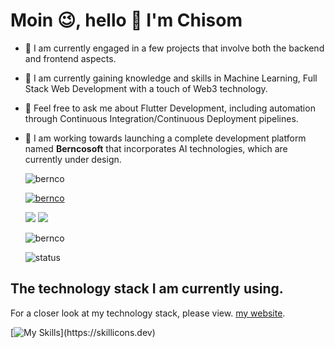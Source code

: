 # Moin 😉, hello 👋 I'm Chisom

- 🔭 I am currently engaged in a few projects that involve both the backend and frontend aspects.
- 🌱 I am currently gaining knowledge and skills in Machine Learning, Full Stack Web Development with a touch of Web3 technology.
- 💬 Feel free to ask me about Flutter Development, including automation through Continuous Integration/Continuous Deployment pipelines.
- 🔆 I am working towards launching a complete development platform named **Berncosoft** that incorporates AI technologies, which are currently under design.

  <p align="left"> <img src="https://komarev.com/ghpvc/?username=bernco&label=Profile%20views&color=0e75b6&style=flat" alt="bernco" /> </p>

  <p align="left"> <a href="https://github.com/ryo-ma/github-profile-trophy"><img src="https://github-profile-trophy.vercel.app/?username=bernco" alt="bernco" /></a> </p>
  
  <p align="left">
    <a href="https://twitter.com/chisomx50m"><img src="https://img.shields.io/badge/Twitter-%231DA1F2.svg?style=for-the-badge&logo=Twitter&logoColor=white"></a>
    <a href="mailto:chisom.bernard@web.de"><img src="https://img.shields.io/badge/Say Hi-8B89CC?style=for-the-badge&logo=protonmail&logoColor=white"></a>
  
  </p>
    
  <p><img align="center" src="https://github-readme-streak-stats.herokuapp.com/?user=bernco&" alt="bernco" /></p
 
  ![status](https://badge.stateful.com/Leo-Chan01/dnd.svg)

## The technology stack I am currently using.
For a closer look at my technology stack, please view. [my website](https://chisombernco.com).


[![My Skills](https://skillicons.dev/icons?i=androidstudio,dart,flutter,git,github,py,firebase,vscode,html,css,javascript,graphql,solidity,tensorflow,vscode,aws,docker,react,gcp,nodejs,bootstrap,express,gradle,java,jenkins,matlab,mongodb,mysql,octave,redux,)](https://skillicons.dev)

